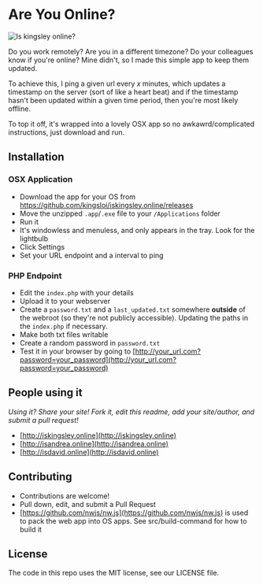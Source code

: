 # Are You Online?

![Is kingsley online?](http://i.imgur.com/y6JwjAI.png "Is Kingsley Online?")

Do you work remotely? Are you in a different timezone? Do your colleagues know if you're online? Mine didn't, so I made this simple app to keep them updated.

To achieve this, I ping a given url every _x_ minutes, which updates a timestamp on the server (sort of like a heart beat) and if the timestamp hasn't been updated within a given time period, then you're most likely offline.

To top it off, it's wrapped into a lovely OSX app so no awkawrd/complicated instructions, just download and run.

## Installation
### OSX Application
  - Download the app for your OS from https://github.com/kingsloi/iskingsley.online/releases
  - Move the unzipped `.app`/`.exe` file to your `/Applications` folder
  - Run it
  - It's windowless and menuless, and only appears in the tray. Look for the lightbulb
  - Click Settings
  - Set your URL endpoint and a interval to ping

### PHP Endpoint
  - Edit the `index.php` with your details
  - Upload it to your webserver
  - Create a `password.txt` and a `last_updated.txt` somewhere **outside** of the webroot (so they're not publicly accessible). Updating the paths in the `index.php` if necessary.
  - Make both txt files writable
  - Create a random password in `password.txt`
  - Test it in your browser by going to [http://your_url.com?password=your_password](http://your_url.com?password=your_password)

## People using it
_Using it? Share your site! Fork it, edit this readme, add your site/author, and submit a pull request!_
- [http://iskingsley.online](http://iskingsley.online)
- [http://isandrea.online](http://isandrea.online)
- [http://isdavid.online](http://isdavid.online)

## Contributing
   - Contributions are welcome!
   - Pull down, edit, and submit a Pull Request
   - [https://github.com/nwjs/nw.js](https://github.com/nwjs/nw.js) is used to pack the web app into OS apps. See src/build-command for how to build it

## License
The code in this repo uses the MIT license, see our LICENSE file.
